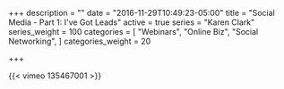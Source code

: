 +++
description = ""
date = "2016-11-29T10:49:23-05:00"
title = "Social Media - Part 1: I've Got Leads"
active = true
series = "Karen Clark"
series_weight = 100
categories = [
  "Webinars",
  "Online Biz",
  "Social Networking",
]
categories_weight = 20

+++

{{< vimeo 135467001 >}}
